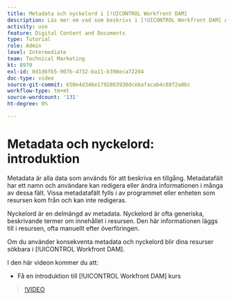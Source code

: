 ```yaml
---
title: Metadata och nyckelord i [!UICONTROL Workfront DAM]
description: Läs mer om vad som beskrivs i [!UICONTROL Workfront DAM] Administratör, del 2, kurs om metadata och nyckelord.
activity: use
feature: Digital Content and Documents
type: Tutorial
role: Admin
level: Intermediate
team: Technical Marketing
kt: 8970
exl-id: 0d1d6fb5-907b-4732-ba11-b398eca72284
doc-type: video
source-git-commit: 650e4d346e1792863930dcebafacab4c88f2a8bc
workflow-type: tm+mt
source-wordcount: '131'
ht-degree: 0%

---
```


# Metadata och nyckelord: introduktion

Metadata är alla data som används för att beskriva en tillgång. Metadatafält har ett namn och användare kan redigera eller ändra informationen i många av dessa fält. Vissa metadatafält fylls i av programmet eller enheten som resursen kom från och kan inte redigeras.

Nyckelord är en delmängd av metadata. Nyckelord är ofta generiska, beskrivande termer om innehållet i resursen. Den här informationen läggs till i resursen, ofta manuellt efter överföringen.

Om du använder konsekventa metadata och nyckelord blir dina resurser sökbara i [!UICONTROL Workfront DAM].

I den här videon kommer du att:

* Få en introduktion till [!UICONTROL Workfront DAM] kurs

>[!VIDEO](https://video.tv.adobe.com/v/335233/?quality=12&learn=on)
